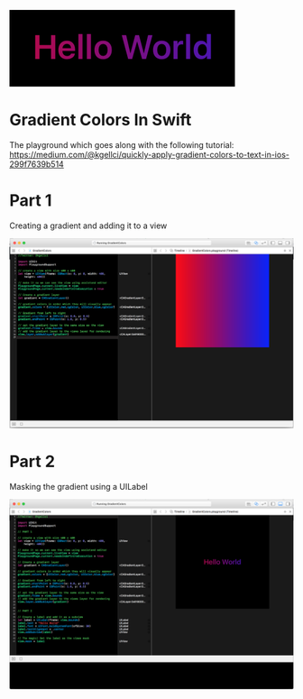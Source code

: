 ![screen_3.png](README/screen_3.png)

# Gradient Colors In Swift

The playground which goes along with the following tutorial:
https://medium.com/@kgellci/quickly-apply-gradient-colors-to-text-in-ios-299f7639b514

# Part 1

Creating a gradient and adding it to a view

![screen_1.png](README/screen_1.png)

# Part 2

Masking the gradient using a UILabel

![screen_2.png](README/screen_2.png)
